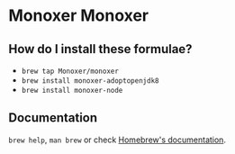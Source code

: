 # Monoxer Monoxer

## How do I install these formulae?

* `brew tap Monoxer/monoxer`
* `brew install monoxer-adoptopenjdk8`
* `brew install monoxer-node`

## Documentation

`brew help`, `man brew` or check [Homebrew's documentation](https://docs.brew.sh).

